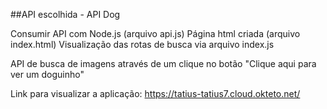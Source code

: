 ##API escolhida - API Dog

Consumir API com Node.js (arquivo api.js)
Página html criada (arquivo index.html) 
Visualização das rotas de busca via arquivo index.js


API de busca de imagens através de um clique no botão "Clique aqui para ver um doguinho"

Link para visualizar a aplicação: https://tatius-tatius7.cloud.okteto.net/


